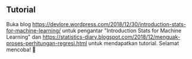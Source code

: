 ## Tutorial
Buka blog https://devlore.wordpress.com/2018/12/30/introduction-stats-for-machine-learning/ untuk pengantar "Introduction Stats for Machine Learning" dan https://statistics-diary.blogspot.com/2018/12/menguak-proses-perhitungan-regresi.html untuk mendapatkan tutorial. Selamat mencoba! 🙏

